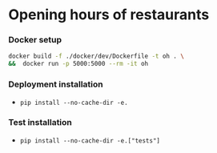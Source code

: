 # Opening hours of restaurants

### Docker setup
```bash
docker build -f ./docker/dev/Dockerfile -t oh . \
&&  docker run -p 5000:5000 --rm -it oh
```
### Deployment installation
*  `pip install --no-cache-dir -e.`
### Test installation
* `pip install --no-cache-dir -e.["tests"]`
